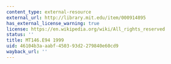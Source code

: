 ```yaml
---
content_type: external-resource
external_url: http://library.mit.edu/item/000914895
has_external_license_warning: true
license: https://en.wikipedia.org/wiki/All_rights_reserved
status: ''
title: MT146.E94 1999
uid: 46104b3a-aabf-4503-93d2-279840e60cd9
wayback_url: ''
---
```

